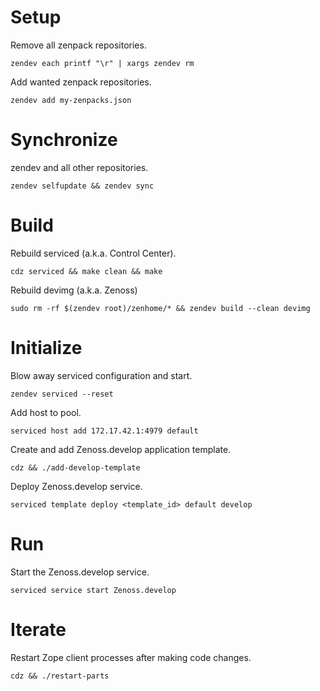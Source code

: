 # Setup

Remove all zenpack repositories.

	zendev each printf "\r" | xargs zendev rm

Add wanted zenpack repositories.

	zendev add my-zenpacks.json

# Synchronize

zendev and all other repositories.

	zendev selfupdate && zendev sync

# Build

Rebuild serviced (a.k.a. Control Center).

	cdz serviced && make clean && make

Rebuild devimg (a.k.a. Zenoss)

	sudo rm -rf $(zendev root)/zenhome/* && zendev build --clean devimg

# Initialize

Blow away serviced configuration and start.

	zendev serviced --reset

Add host to pool.

	serviced host add 172.17.42.1:4979 default

Create and add Zenoss.develop application template.

	cdz && ./add-develop-template

Deploy Zenoss.develop service.

	serviced template deploy <template_id> default develop

# Run

Start the Zenoss.develop service.

	serviced service start Zenoss.develop

# Iterate

Restart Zope client processes after making code changes.

	cdz && ./restart-parts
